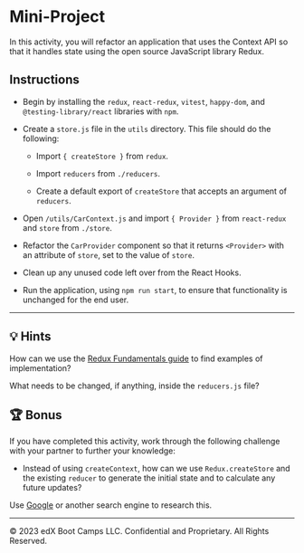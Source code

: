 # Mini-Project

In this activity, you will refactor an application that uses the Context API so that it handles state using the open source JavaScript library Redux.

## Instructions

* Begin by installing the `redux`, `react-redux`, `vitest`, `happy-dom`, and `@testing-library/react` libraries with `npm`.

* Create a `store.js` file in the `utils` directory. This file should do the following:

  * Import `{ createStore }` from `redux`.

  * Import `reducers` from `./reducers`.

  * Create a default export of `createStore` that accepts an argument of `reducers`.

* Open `/utils/CarContext.js` and import `{ Provider }` from `react-redux` and `store` from `./store`.

* Refactor the `CarProvider` component so that it returns `<Provider>` with an attribute of `store`, set to the value of `store`.

* Clean up any unused code left over from the React Hooks.

* Run the application, using `npm run start`, to ensure that functionality is unchanged for the end user.

---

## 💡 Hints

How can we use the [Redux Fundamentals guide](https://redux.js.org/tutorials/fundamentals/part-1-overview) to find examples of implementation?

What needs to be changed, if anything, inside the `reducers.js` file?

## 🏆 Bonus

If you have completed this activity, work through the following challenge with your partner to further your knowledge:

* Instead of using `createContext`, how can we use `Redux.createStore` and the existing `reducer` to generate the initial state and to calculate any future updates?

Use [Google](https://www.google.com) or another search engine to research this.

---
© 2023 edX Boot Camps LLC. Confidential and Proprietary. All Rights Reserved.